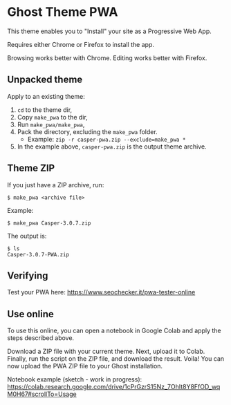 # Ghost Theme PWA

This theme enables you to "Install" your site as a Progressive Web App.

Requires either Chrome or Firefox to install the app.

Browsing works better with Chrome. Editing works better with Firefox.

## Unpacked theme

Apply to an existing theme:

1. `cd` to the theme dir,
2. Copy `make_pwa` to the dir,
3. Run `make_pwa/make_pwa`,
4. Pack the directory, excluding the `make_pwa` folder.
    - Example: `zip -r casper-pwa.zip --exclude=make_pwa *`
5. In the example above, `casper-pwa.zip` is the output theme archive.

## Theme ZIP

If you just have a ZIP archive, run:

```
$ make_pwa <archive file>
```

Example:

```
$ make_pwa Casper-3.0.7.zip
```

The output is:

```
$ ls
Casper-3.0.7-PWA.zip
```

## Verifying

Test your PWA here: https://www.seochecker.it/pwa-tester-online

## Use online

To use this online, you can open a notebook in Google Colab and apply the steps
described above.

Download a ZIP file with your current theme. Next, upload it to Colab. Finally,
run the script on the ZIP file, and download the result. Voila! You can now
upload the PWA ZIP file to your Ghost installation.

Notebook example (sketch - work in progress): https://colab.research.google.com/drive/1cPrGzrS15Nz_7OhIt8Y8FfOD_wqM0H67#scrollTo=Usage
